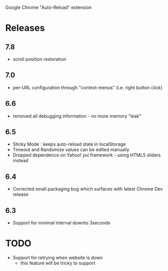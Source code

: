 Google Chrome "Auto-Reload" extension

Releases
========

7.8
---

* scroll position restoration

7.0
---

* per-URL configuration through "context-menus" (i.e. right button click)

6.6
---

* removed all debugging information - no more memory "leak"

6.5
---

* Sticky Mode : keeps auto-reload state in localStorage
* Timeout and Randomize values can be edited manually
* Dropped dependence on Yahoo! yui framework - using HTML5 sliders instead  


6.4
---

* Corrected small packaging bug which surfaces with latest Chrome Dev release

6.3
---

* Support for minimal interval downto 3seconds


TODO
====

* Support for retrying when website is down
  * this feature will be tricky to support
